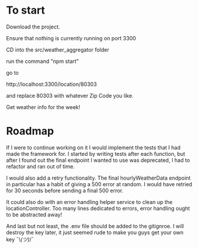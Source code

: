 # To start

Download the project. 

Ensure that nothing is currently running on port 3300

CD into the src/weather_aggregator folder

run the command "npm start"

go to 

http://localhost:3300/location/80303

and replace 80303 with whatever Zip Code you like.

Get weather info for the week!

# Roadmap
If I were to continue working on it I would implement the tests that I had made the framework for. I started by writing tests after each function, but after I found out the final endpoint I wanted to use was deprecated, I had to refactor and ran out of time.

I would also add a retry functionality. The final hourlyWeatherData endpoint in particular has a habit of giving a 500 error at random. I would have retried for 30 seconds before sending a final 500 error.

It could also do with an error handling helper service to clean up the locationController. Too many lines dedicated to errors, error handling ought to be abstracted away!

And last but not least, the .env file should be added to the gitignroe. I will destroy the key later, it just seemed rude to make you guys get your own key ¯\\_(ツ)_/¯
